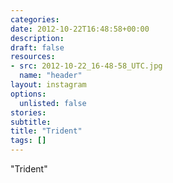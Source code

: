 ```yaml
---
categories:
date: 2012-10-22T16:48:58+00:00
description:
draft: false
resources:
- src: 2012-10-22_16-48-58_UTC.jpg
  name: "header"
layout: instagram
options:
  unlisted: false
stories:
subtitle:
title: "Trident"
tags: []
---
```


"Trident"
